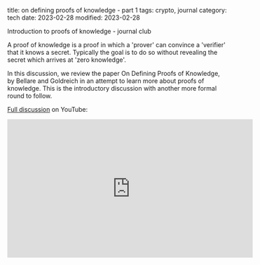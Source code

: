title: on defining proofs of knowledge - part 1
tags: crypto, journal
category: tech
date: 2023-02-28
modified: 2023-02-28

Introduction to proofs of knowledge - journal club

A proof of knowledge is a proof in which a 'prover' can convince a 'verifier' that it knows a secret.  Typically the goal is to do so without revealing the secret which arrives at 'zero knowledge'.

In this discussion, we review the paper On Defining Proofs of Knowledge, by Bellare and Goldreich in an attempt to learn more about proofs of knowledge.   This is the introductory discussion with another more formal round to follow.

[Full discussion](https://youtu.be/Mwed2-6TN7M) on YouTube:

<iframe width="560" height="315" src="https://www.youtube.com/embed/Mwed2-6TN7M" title="YouTube video player" frameborder="0" allow="accelerometer; autoplay; clipboard-write; encrypted-media; gyroscope; picture-in-picture; web-share" allowfullscreen></iframe>
